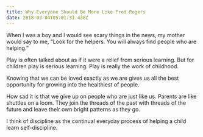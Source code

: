 ```yaml
---
title: Why Everyone Should Be More Like Fred Rogers
date: 2018-03-04T05:01:31.438Z
---
```

When I was a boy and I would see scary things in the news, my mother would say to me, “Look for the helpers. You will always find people who are helping.”

Play is often talked about as if it were a relief from serious learning. But for children play is serious learning. Play is really the work of childhood.

Knowing that we can be loved exactly as we are gives us all the best opportunity for growing into the healthiest of people.

How sad it is that we give up on people who are just like us.
Parents are like shuttles on a loom. They join the threads of the past with threads of the future and leave their own bright patterns as they go.

I think of discipline as the continual everyday process of helping a child learn self-discipline.
